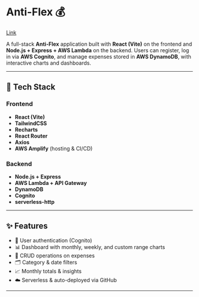 # Anti-Flex 💰

[Link](https://main.dzog8laldik5l.amplifyapp.com/)

A full-stack **Anti-Flex** application built with **React (Vite)** on the frontend and **Node.js + Express + AWS Lambda** on the backend. Users can register, log in via **AWS Cognito**, and manage expenses stored in **AWS DynamoDB**, with interactive charts and dashboards.

---

## 🚀 Tech Stack

### Frontend
- **React (Vite)**
- **TailwindCSS**
- **Recharts**
- **React Router**
- **Axios**
- **AWS Amplify** (hosting & CI/CD)

### Backend
- **Node.js + Express**
- **AWS Lambda + API Gateway**
- **DynamoDB**
- **Cognito**
- **serverless-http**

---

## ✨ Features
- 🔐 User authentication (Cognito)  
- 📊 Dashboard with monthly, weekly, and custom range charts  
- 📝 CRUD operations on expenses  
- 🗂️ Category & date filters  
- 📈 Monthly totals & insights  
- ☁️ Serverless & auto-deployed via GitHub  

---


